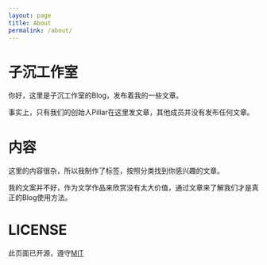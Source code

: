 ```yaml
---
layout: page
title: About
permalink: /about/
---
```


# 子沉工作室

你好，这里是子沉工作室的Blog，发布着我的一些文章。

事实上，只有我们的创始人Pillar在这里发文章，其他成员并没有发布任何文章。

# 内容

这里的内容很杂，所以我制作了标签，按照分类找到你感兴趣的文章。

我的文案并不好，作为文学作品来欣赏没有太大价值，通过文章来了解我们才是真正的Blog使用方法。

# LICENSE

此页面已开源，遵守[MIT](https://github.com/ZiChenStudio/blog)

